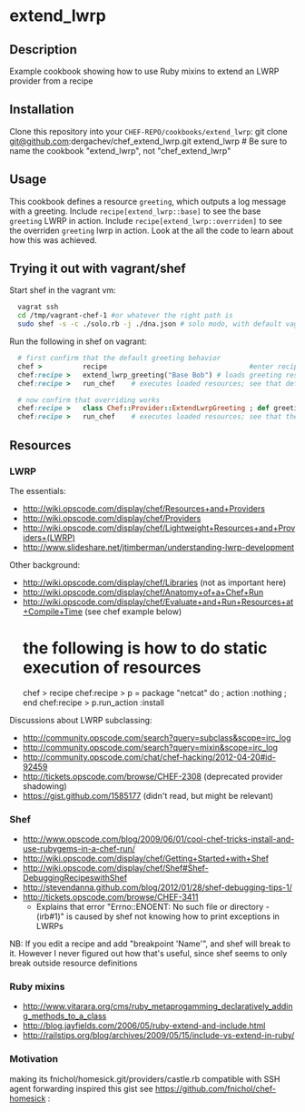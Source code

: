 # extend_lwrp

## Description

Example cookbook showing how to use Ruby mixins to extend an LWRP provider from a recipe

## Installation

Clone this repository into your `CHEF-REPO/cookbooks/extend_lwrp`:
    git clone git@github.com:dergachev/chef_extend_lwrp.git extend_lwrp # Be sure to name the cookbook "extend_lwrp", not "chef_extend_lwrp"

## Usage

This cookbook defines a resource `greeting`, which outputs a log message with a greeting.
Include `recipe[extend_lwrp::base]` to see the base `greeting` LWRP in action. 
Include `recipe[extend_lwrp::overriden]` to see the overriden `greeting` lwrp in action.
Look at the all the code to learn about how this was achieved.

## Trying it out with vagrant/shef

Start shef in the vagrant vm:

```bash
  vagrat ssh
  cd /tmp/vagrant-chef-1 #or whatever the right path is
  sudo shef -s -c ./solo.rb -j ./dna.json # solo modo, with default vagrant chef-solo config
```

Run the following in shef on vagrant:

```ruby
  # first confirm that the default greeting behavior
  chef >          recipe                                   #enter recipe mode
  chef:recipe >   extend_lwrp_greeting("Base Bob") # loads greeting resource with default action 
  chef:recipe >   run_chef    # executes loaded resources; see that default greeting is printed

  # now confirm that overriding works
  chef:recipe >   class Chef::Provider::ExtendLwrpGreeting ; def greeting_format(name); return "Bonjour, " + name ; end ; end
  chef:recipe >   run_chef    # executes loaded resources; see that the overriden greeting is printed
```

## Resources

### LWRP 

The essentials:
* http://wiki.opscode.com/display/chef/Resources+and+Providers
* http://wiki.opscode.com/display/chef/Providers 
* http://wiki.opscode.com/display/chef/Lightweight+Resources+and+Providers+(LWRP)
* http://www.slideshare.net/jtimberman/understanding-lwrp-development

Other background: 
* http://wiki.opscode.com/display/chef/Libraries (not as important here)
* http://wiki.opscode.com/display/chef/Anatomy+of+a+Chef+Run
* http://wiki.opscode.com/display/chef/Evaluate+and+Run+Resources+at+Compile+Time (see chef example below)
    # the following is how to do static execution of resources
    chef > recipe
    chef:recipe >   p = package "netcat" do ; action :nothing ; end
    chef:recipe >   p.run_action :install

Discussions about LWRP subclassing:
* http://community.opscode.com/search?query=subclass&scope=irc_log
* http://community.opscode.com/search?query=mixin&scope=irc_log
* http://community.opscode.com/chat/chef-hacking/2012-04-20#id-92459
* http://tickets.opscode.com/browse/CHEF-2308 (deprecated provider shadowing)
* https://gist.github.com/1585177 (didn't read, but might be relevant)

### Shef

* http://www.opscode.com/blog/2009/06/01/cool-chef-tricks-install-and-use-rubygems-in-a-chef-run/
* http://wiki.opscode.com/display/chef/Getting+Started+with+Shef
* http://wiki.opscode.com/display/chef/Shef#Shef-DebuggingRecipeswithShef
* http://stevendanna.github.com/blog/2012/01/28/shef-debugging-tips-1/
* http://tickets.opscode.com/browse/CHEF-3411 
  * Explains that error "Errno::ENOENT: No such file or directory - (irb#1)" is caused by shef not knowing how to print exceptions in LWRPs

NB: If you edit a recipe and add "breakpoint 'Name'", and shef will break to it. However I never 
figured out how that's useful, since shef seems to only break outside resource definitions


### Ruby mixins

* http://www.vitarara.org/cms/ruby_metaprogamming_declaratively_adding_methods_to_a_class
* http://blog.jayfields.com/2006/05/ruby-extend-and-include.html
* http://railstips.org/blog/archives/2009/05/15/include-vs-extend-in-ruby/

### Motivation

making its fnichol/homesick.git/providers/castle.rb compatible with SSH agent forwarding inspired this gist
see https://github.com/fnichol/chef-homesick : 

